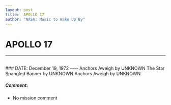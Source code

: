 ```yaml
---
layout: post
title:  APOLLO 17
author: "NASA: Music to Wake Up By"
---
```


# APOLLO 17
----
<br/>
### DATE: December 19, 1972
----
Anchors Aweigh by UNKNOWN
The Star Spangled Banner by UNKNOWN
Anchors Aweigh by UNKNOWN

##### Comment:
* No mission comment
